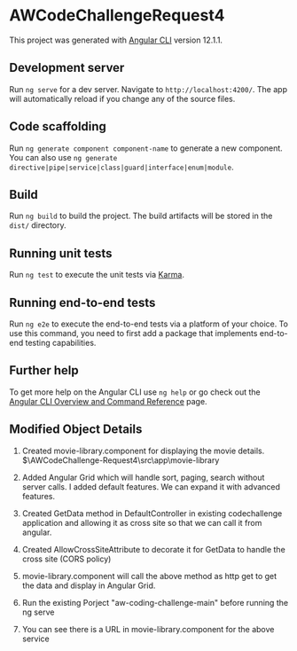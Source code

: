 # AWCodeChallengeRequest4

This project was generated with [Angular CLI](https://github.com/angular/angular-cli) version 12.1.1.

## Development server

Run `ng serve` for a dev server. Navigate to `http://localhost:4200/`. The app will automatically reload if you change any of the source files.

## Code scaffolding

Run `ng generate component component-name` to generate a new component. You can also use `ng generate directive|pipe|service|class|guard|interface|enum|module`.

## Build

Run `ng build` to build the project. The build artifacts will be stored in the `dist/` directory.

## Running unit tests

Run `ng test` to execute the unit tests via [Karma](https://karma-runner.github.io).

## Running end-to-end tests

Run `ng e2e` to execute the end-to-end tests via a platform of your choice. To use this command, you need to first add a package that implements end-to-end testing capabilities.

## Further help

To get more help on the Angular CLI use `ng help` or go check out the [Angular CLI Overview and Command Reference](https://angular.io/cli) page.

## Modified Object Details

 1. Created movie-library.component for displaying the movie details. 
	  $\AWCodeChallenge-Request4\src\app\movie-library

 2. Added Angular Grid which will handle sort, paging, search without server calls. I added default features. We can expand it with advanced features.
 
 3. Created GetData method in DefaultController in existing codechallenge application and allowing it as cross site so that we can call it from angular.

 4. Created AllowCrossSiteAttribute to decorate it for GetData to handle the cross site (CORS policy)

 5. movie-library.component will call the above method as http get to get the data and display in Angular Grid. 

 6. Run the existing Porject "aw-coding-challenge-main" before running the ng serve
 
 7. You can see there is a URL in movie-library.component for the above service